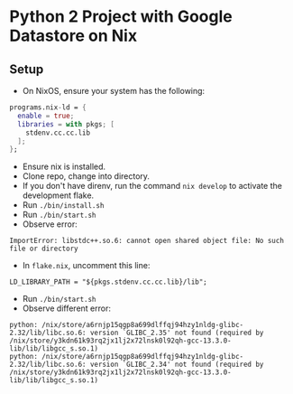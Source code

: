 # Python 2 Project with Google Datastore on Nix

## Setup

- On NixOS, ensure your system has the following:
```nix
programs.nix-ld = {
  enable = true;
  libraries = with pkgs; [
    stdenv.cc.cc.lib
  ];
};
```
- Ensure nix is installed.
- Clone repo, change into directory.
- If you don't have direnv, run the command `nix develop` to activate the development flake.
- Run `./bin/install.sh`
- Run `./bin/start.sh`
- Observe error:
```
ImportError: libstdc++.so.6: cannot open shared object file: No such file or directory
```
- In `flake.nix`, uncomment this line:
```
LD_LIBRARY_PATH = "${pkgs.stdenv.cc.cc.lib}/lib";
```
- Run `./bin/start.sh`
- Observe different error:
```
python: /nix/store/a6rnjp15qgp8a699dlffqj94hzy1nldg-glibc-2.32/lib/libc.so.6: version `GLIBC_2.35' not found (required by /nix/store/y3kdn61k93rq2jx1lj2x72lnsk0l92qh-gcc-13.3.0-lib/lib/libgcc_s.so.1)
python: /nix/store/a6rnjp15qgp8a699dlffqj94hzy1nldg-glibc-2.32/lib/libc.so.6: version `GLIBC_2.34' not found (required by /nix/store/y3kdn61k93rq2jx1lj2x72lnsk0l92qh-gcc-13.3.0-lib/lib/libgcc_s.so.1)
```

